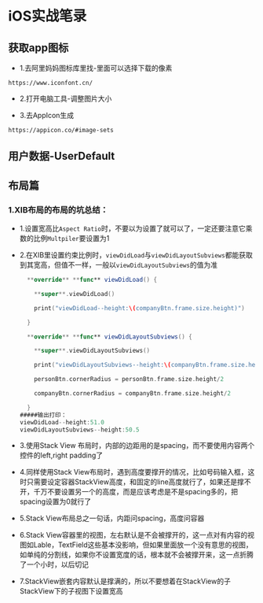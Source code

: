 #  iOS实战笔录



## 获取app图标

- 1.去阿里妈妈图标库里找-里面可以选择下载的像素

```
https://www.iconfont.cn/
```

- 2.打开电脑工具-调整图片大小

- 3.去AppIcon生成

```
https://appicon.co/#image-sets
```



## 用户数据-UserDefault





## 布局篇

### 1.XIB布局的布局的坑总结：

- 1.设置宽高比`Aspect Ratio`时，不要以为设置了就可以了，一定还要注意它乘数的比例`Multpiler`要设置为1

- 2.在XIB里设置约束比例时，`viewDidLoad`与`viewDidLayoutSubviews`都能获取到其宽高，但值不一样，一般以`viewDidLayoutSubviews`的值为准

  ```swift
    **override** **func** viewDidLoad() {
  
  ​    **super**.viewDidLoad()
  
  ​    print("viewDidLoad--height:\(companyBtn.frame.size.height)")
  
    }
  
    **override** **func** viewDidLayoutSubviews() {
  
  ​    **super**.viewDidLayoutSubviews()
  
  ​    print("viewDidLayoutSubviews--height:\(companyBtn.frame.size.height)")
  
  ​    personBtn.cornerRadius = personBtn.frame.size.height/2
  
  ​    companyBtn.cornerRadius = companyBtn.frame.size.height/2
  
    }
  #####输出打印：
  viewDidLoad--height:51.0
  viewDidLayoutSubviews--height:50.5
  
  ```

- 3.使用Stack View 布局时，内部的边距用的是spacing，而不要使用内容两个控件的left,right padding了

- 4.同样使用Stack View布局时，遇到高度要撑开的情况，比如号码输入框，这时只需要设定容器StackView高度，和固定的line高度就行了，如果还是撑不开，千万不要设置另一个的高度，而是应该考虑是不是spacing多的，把spacing设置为0就行了

- 5.Stack View布局总之一句话，内距问spacing，高度问容器

- 6.Stack View容器里的视图，左右默认是不会被撑开的，这一点对有内容的视图如Lable，TextField这些基本没影响，但如果里面放一个没有意思的视图，如单纯的分割线，如果你不设置宽度的话，根本就不会被撑开来，这一点折腾了一个小时，以后切记

- 7.StackView嵌套内容默认是撑满的，所以不要想着在StackView的子StackView下的子视图下设置宽高

